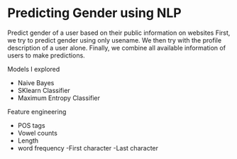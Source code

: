 # Predicting Gender using NLP

Predict gender of a user based on their public information on websites
First, we try to predict gender using only usename.
We then try with the profile description of a user alone. 
Finally, we combine all available information of users to make predictions. 

Models I explored
- Naive Bayes
- SKlearn Classifier
- Maximum Entropy Classifier

Feature engineering 
 - POS tags
 - Vowel counts
 - Length
 - word frequency
 -First character
 -Last character
 
 
